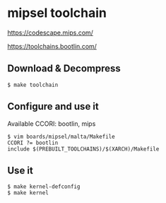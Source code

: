 
# mipsel toolchain

https://codescape.mips.com/

https://toolchains.bootlin.com/

## Download & Decompress

    $ make toolchain

## Configure and use it

  Available CCORI: bootlin, mips

    $ vim boards/mipsel/malta/Makefile
    CCORI ?= bootlin
    include $(PREBUILT_TOOLCHAINS)/$(XARCH)/Makefile

## Use it

    $ make kernel-defconfig
    $ make kernel
